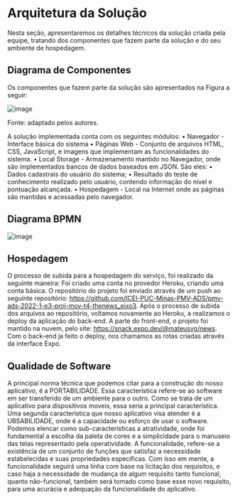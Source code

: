 # Arquitetura da Solução

Nesta seção, apresentaremos os detalhes técnicos da solução criada pela equipe, tratando dos componentes que fazem parte da solução e do seu ambiente de hospedagem.



## Diagrama de Componentes

Os componentes que fazem parte da solução são apresentados na Figura a seguir:


![image](https://user-images.githubusercontent.com/83511889/161438797-205d6cfd-cb25-424c-8a43-bae81694d8b2.png)

Fonte: adaptado pelos autores.

A solução implementada conta com os seguintes módulos:
•	Navegador - Interface básica do sistema 
•	Páginas Web - Conjunto de arquivos HTML, CSS, JavaScript, e imagens que implementam as funcionalidades do sistema.
•	Local Storage - Armazenamento mantido no Navegador, onde são implementados bancos de dados baseados em JSON. São eles:
•	Dados	cadastrais do usuário do sistema;
•	Resultado do teste de conhecimento realizado pelo usuário, contendo informação do nível e pontuação alcançada.
•	Hospedagem  -  Local  na  Internet  onde  as  páginas  são  mantidas  e  acessadas  pelo navegador. 

## Diagrama BPMN

![image](https://user-images.githubusercontent.com/83511889/161438817-ba817b0f-490b-47e5-b2a6-de218d41074b.png)


## Hospedagem

O processo de subida para a hospedagem do serviço, foi realizado da seguinte maneira: Foi criado uma conta no provedor Heroku, criando uma conta básica. O repositório do projeto foi enviado através de um push ao seguinte repositório:
https://github.com/ICEI-PUC-Minas-PMV-ADS/pmv-ads-2022-1-e3-proj-mov-t4-thenews_eixo3. 
Após o processo de subida dos arquivos ao repositório, voltamos novamente ao Heroku, a realizamos o deploy da aplicação do back-end. A parte do front-end, o projeto foi mantido na nuvem, pelo site: https://snack.expo.dev/@mateusvg/news. Com o back-end ja feito o deploy, nos chamamos as rotas criadas através da interface Expo.


## Qualidade de Software

A principal norma técnica que podemos citar para a construção do nosso aplicativo, é a PORTABILIDADE. Essa característica refere-se ao software em ser transferido de um ambiente para o outro. Como se trata de um aplicativo para dispositivos moveis, essa seria a principal característica. Uma segunda característica que nosso aplicativo visa atender é a UBSABILIDADE, onde é a capacidade ou esforço de usar o software. Podemos elencar como sub-características a atratividade, onde foi fundamental a escolha da paleta de cores e a simplicidade para o manuseio das telas representado pela operatividade. A funcionalidade, refere-se a existência de um conjunto de funções que satisfaz a necessidade estabelecidas e suas propriedades especificas. Com isso em mente, a funcionalidade seguirá uma linha com base na licitação dos requisitos, e caso haja a necessidade de mudança de algum requisito tanto funcional, quanto não-funcional, também será tomado como base esse novo requisito, para uma acurácia e adequação da funcionalidade do aplicativo.

